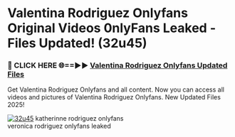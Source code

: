 # Valentina Rodriguez Onlyfans Original Videos 0nlyFans Leaked - Files Updated! (32u45)

<h3>🔴 CLICK HERE 🌐==►► <a href="https://tinyurl.com/x26r9saj" rel="nofollow">Valentina Rodriguez Onlyfans Updated Files</a></h3>

Get Valentina Rodriguez Onlyfans and all content. Now you can access all videos and pictures of Valentina Rodriguez Onlyfans. New Updated Files 2025!

[![32u45](https://i.imgur.com/LkgZPqh.gif)](https://tinyurl.com/x26r9saj)
katherinne rodriguez onlyfans<br>
veronica rodriguez onlyfans leaked